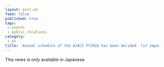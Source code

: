 ```yaml
---
layout: post-en
feed: false
published: true
tags:
 - events
 - public_relations
category:
 - en
title: 'Annual schedule of the AJACS FY2024 has been decided. (in Japanese)'
---
```

This news is only available in Japanese.
